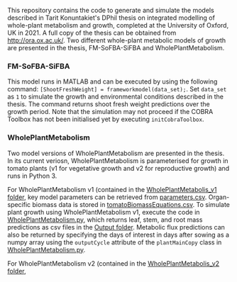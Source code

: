 This repository contains the code to generate and simulate the models described in Tarit Konuntakiet's DPhil thesis on integrated modelling of whole-plant metabolism and growth, completed at the University of Oxford, UK in 2021. A full copy of the thesis can be obtained from http://ora.ox.ac.uk/. Two different whole-plant metabolic models of growth are presented in the thesis, FM-SoFBA-SiFBA and WholePlantMetabolism. 

### FM-SoFBA-SiFBA

This model runs in MATLAB and can be executed by using the following command: `[ShootFreshWeight] = frameworkmodel(data_set);`. Set `data_set` as `1` to simulate the growth and environmental conditions described in the thesis. The command returns shoot fresh weight predictions over the growth period. Note that the simulation may not proceed if the COBRA Toolbox has not been initialised yet by executing `initCobraToolbox`.

### WholePlantMetabolism

Two model versions of WholePlantMetabolism are presented in the thesis. In its current veriosn, WholePlantMetabolism is parameterised for growth in tomato plants (v1 for vegetative growth and v2 for reproductive growth) and runs in Python 3.

For WholePlantMetabolism v1 (contained in the [WholePlantMetabolis_v1 folder](WholePlantMetabolism_v1), key model parameters can be retrieved from [parameters.csv](WholePlantMetabolism_v1/parameters.csv). Organ-specific biomass data is stored in [tomatoBiomassEquations.csv](tomatoBiomassEquations.csv). To simulate plant growth using WholePlantMetabolism v1, execute the code in [WholePlantMetabolism.py](WholePlantMetabolism_v1/WholePlantMetabolism.py), which returns leaf, stem, and root mass predictions as csv files in the [Output folder](WholePlantMetabolism_v1/Output). Metabolic flux predictions can also be returned by specifying the days of interest in days after sowing as a numpy array using the `outputCycle` attribute of the `plantMainCopy` class in [WholePlantMetabolism.py](WholePlantMetabolism_v1/WholePlantMetabolism.py).

For WholePlantMetabolism v2 (contained in the [WholePlantMetabolis_v2 folder](WholePlantMetabolism_v2),
